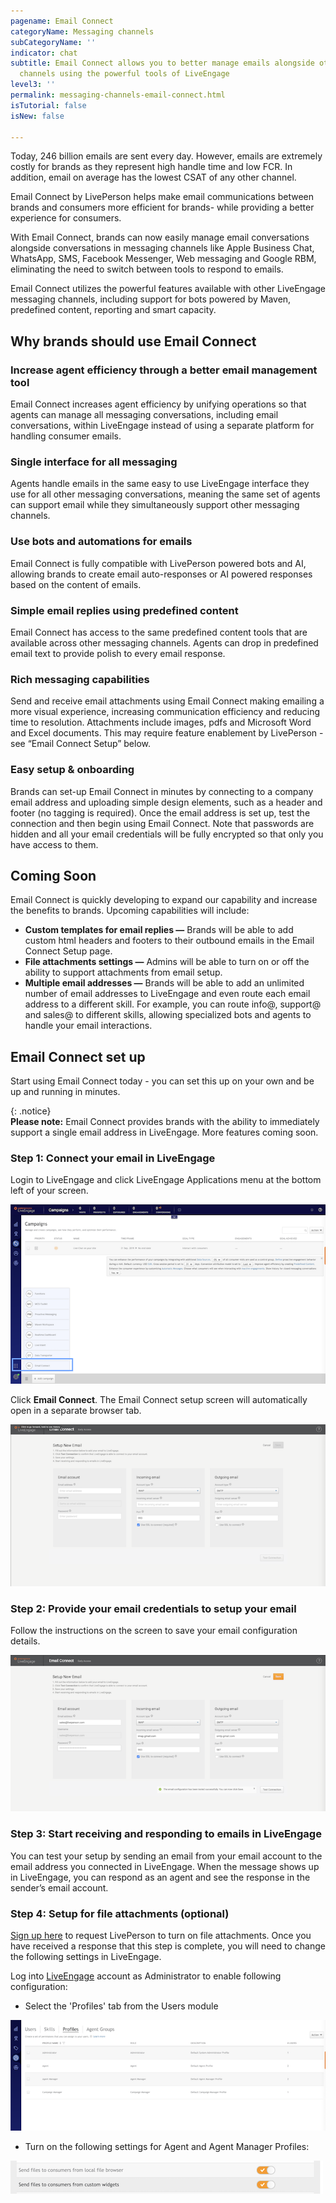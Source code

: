 ```yaml
---
pagename: Email Connect
categoryName: Messaging channels
subCategoryName: ''
indicator: chat
subtitle: Email Connect allows you to better manage emails alongside other messaging
  channels using the powerful tools of LiveEngage
level3: ''
permalink: messaging-channels-email-connect.html
isTutorial: false
isNew: false

---
```

Today, 246 billion emails are sent every day. However, emails are extremely costly for brands as they represent high handle time and low FCR. In addition, email on average has the lowest CSAT of any other channel.

Email Connect by LivePerson helps make email communications between brands and consumers more efficient for brands- while providing a better experience for consumers.

With Email Connect, brands can now easily manage email conversations alongside conversations in messaging channels like Apple Business Chat, WhatsApp, SMS, Facebook Messenger, Web messaging and Google RBM, eliminating the need to switch between tools to respond to emails.

Email Connect utilizes the powerful features available with other LiveEngage messaging channels, including support for bots powered by Maven, predefined content, reporting and smart capacity.

## Why brands should use Email Connect

### Increase agent efficiency through a better email management tool

Email Connect increases agent efficiency by unifying operations so that agents can manage all messaging conversations, including email conversations, within LiveEngage instead of using a separate platform for handling consumer emails.

### Single interface for all messaging

Agents handle emails in the same easy to use LiveEngage interface they use for all other messaging conversations, meaning the same set of agents can support email while they simultaneously support other messaging channels.

### Use bots and automations for emails

Email Connect is fully compatible with LivePerson powered bots and AI, allowing brands to create email auto-responses or AI powered responses based on the content of emails.

### Simple email replies using predefined content

Email Connect has access to the same predefined content tools that are available across other messaging channels. Agents can drop in predefined email text to provide polish to every email response.

### Rich messaging capabilities

Send and receive email attachments using Email Connect making emailing a more visual experience, increasing communication efficiency and reducing time to resolution. Attachments include images, pdfs and Microsoft Word and Excel documents. This may require feature enablement by LivePerson - see “Email Connect Setup” below.

### Easy setup & onboarding

Brands can set-up Email Connect in minutes by connecting to a company email address and uploading simple design elements, such as a header and footer (no tagging is required). Once the email address is set up, test the connection and then begin using Email Connect. Note that passwords are hidden and all your email credentials will be fully encrypted so that only you have access to them.

## Coming Soon

Email Connect is quickly developing to expand our capability and increase the benefits to brands. Upcoming capabilities will include:

* **Custom templates for email replies —** Brands will be able to add custom html headers and footers to their outbound emails in the Email Connect Setup page.
* **File attachments settings —** Admins will be able to turn on or off the ability to support attachments from email setup.
* **Multiple email addresses —** Brands will be able to add an unlimited number of email addresses to LiveEngage and even route each email address to a different skill. For example, you can route info@, support@ and sales@ to different skills, allowing specialized bots and agents to handle your email interactions.

## Email Connect set up

Start using Email Connect today - you can set this up on your own and be up and running in minutes.

{: .notice}  
**Please note:** Email Connect provides brands with the ability to immediately support a single email address in LiveEngage. More features coming soon.

### Step 1: Connect your email in LiveEngage

Login to LiveEngage and click LiveEngage Applications menu at the bottom left of your screen.

![](img/email-connect-1.png)

Click **Email Connect**. The Email Connect setup screen will automatically open in a separate browser tab.

![](img/email-connect-2.png)

### Step 2: Provide your email credentials to setup your email

Follow the instructions on the screen to save your email configuration details.

![](img/email-connect-3.png)

### Step 3: Start receiving and responding to emails in LiveEngage

You can test your setup by sending an email from your email account to the email address you connected in LiveEngage. When the message shows up in LiveEngage, you can respond as an agent and see the response in the sender’s email account.

### Step 4: Setup for file attachments (optional)

[Sign up here](https://docs.google.com/forms/d/1p48Be_gJMjWzZLcBQTO-cvomuGcjTI4rRxx88Y-wyoU/edit) to request LivePerson to turn on file attachments. Once you have received a response that this step is complete, you will need to change the following settings in LiveEngage.

Log into [LiveEngage](https://authentication.liveperson.net) account as Administrator to enable following configuration:

* Select the 'Profiles' tab from the Users module

![](img/email-connect-4.png)

* Turn on the following settings for Agent and Agent Manager Profiles:

![](img/email-connect-5.png)